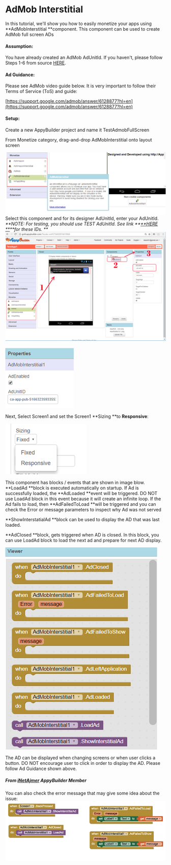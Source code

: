 # AdMob Interstitial

In this tutorial, we'll show you how to easily monetize your apps using **AdMobInterstitial **component. This component can be used to create AdMob full screen ADs

#### Assumption:

You have already created an AdMob AdUnitId. If you haven't, please follow Steps 1-6 from source [HERE](https://quickappninja.zendesk.com/hc/en-us/articles/115000826865-How-to-create-Banner-Admob-Ad-unit-ID-?mobile_site=true).

#### Ad Guidance:

Please see AdMob video guide below. It is very important to follow their Terms of Service \(ToS\) and guide:

[https://support.google.com/admob/answer/6128877?hl=en](https://support.google.com/admob/answer/6128877?hl=en)

#### Setup:

Create a new AppyBuilder project and name it TestAdmobFullScreen

From Monetize category, drag-and-drop AdMobInterstitial onto layout screen

![](/assets/book-admob-1.png)Select this component and for its designer AdUnitId, enter your AdUnitId. _**NOTE: For testing, you should use TEST AdUnitId. See link **_[_**HERE **_](https://developers.google.com/admob/android/test-ads)_**for these IDs. **_![](/assets/bookAdMob1.png)

![](/assets/book-admob-2.png)

Next, Select Screen1 and set the Screen1 **Sizing **to **Responsive**:

![](/assets/book-admob-responsive.png)

This component has blocks / events that are shown in image blow. **LoadAd **block is executed automatically on startup. If Ad is successfully loaded, the **AdLoaded **event will be triggered. DO NOT use LoadAd block in this event because it will create an infinite loop. If the Ad fails to load, then **AdFailedToLoad **will be triggered and you can check the Error or message parameters to inspect why Ad was not served

**ShowInterstatialAd **block can be used to display the AD that was last loaded.

**AdClosed **block, gets triggered when AD is closed. In this block, you can use LoadAd block to load the next ad and prepare for next AD display.

![](/assets/book-admob-3.png)

The AD can be displayed when changing screens or when user clicks a button. DO NOT encourage user to click in order to display the AD. Please follow Ad Guidance shown above.

##### From [iNetAjmer](http://community.appybuilder.com/u/inetajmer) AppyBuilder Member

You can also check the error message that may give some idea about the issue:![](/assets/AdMobBlocksErrorChecking.png)

